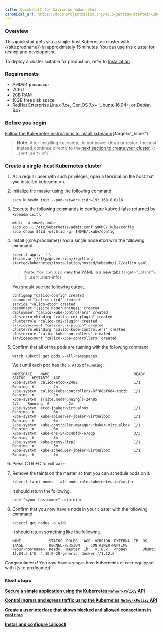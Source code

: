 ```yaml
---
title: Quickstart for Calico on Kubernetes
canonical_url: https://docs.projectcalico.org/v3.5/getting-started/kubernetes/
---
```



### Overview

This quickstart gets you a single-host Kubernetes cluster with {{site.prodname}}
in approximately 15 minutes. You can use this cluster for testing and
development.

To deploy a cluster suitable for production, refer to [Installation](/{{page.version}}/getting-started/kubernetes/installation/).


### Requirements

- AMD64 processor
- 2CPU
- 2GB RAM
- 10GB free disk space
- RedHat Enterprise Linux 7.x+, CentOS 7.x+, Ubuntu 16.04+, or Debian 8.x+


### Before you begin

[Follow the Kubernetes instructions to install kubeadm](https://kubernetes.io/docs/setup/independent/install-kubeadm/){:target="_blank"}.

> **Note**: After installing kubeadm, do not power down or restart
the host. Instead, continue directly to the
[next section to create your cluster](#create-a-single-host-kubernetes-cluster).
{: .alert .alert-info}


### Create a single-host Kubernetes cluster

1. As a regular user with sudo privileges, open a terminal on the host that
   you installed kubeadm on.

1. Initialize the master using the following command.

   ```
   sudo kubeadm init --pod-network-cidr=192.168.0.0/16
   ```

1. Execute the following commands to configure kubectl (also returned by
   `kubeadm init`).

   ```
   mkdir -p $HOME/.kube
   sudo cp -i /etc/kubernetes/admin.conf $HOME/.kube/config
   sudo chown $(id -u):$(id -g) $HOME/.kube/config
   ```

1. Install {{site.prodname}} and a single node etcd with the following command.

   ```
   kubectl apply -f \
   {{site.url}}/{{page.version}}/getting-started/kubernetes/installation/hosted/kubeadm/1.7/calico.yaml
   ```

   > **Note**: You can also
   > [view the YAML in a new tab]({{site.url}}/{{page.version}}/getting-started/kubernetes/installation/hosted/kubeadm/1.7/calico.yaml){:target="_blank"}.
   {: .alert .alert-info}

   You should see the following output.

   ```
   configmap "calico-config" created
   daemonset "calico-etcd" created
   service "calico-etcd" created
   daemonset "{{site.noderunning}}" created
   deployment "calico-kube-controllers" created
   clusterrolebinding "calico-cni-plugin" created
   clusterrole "calico-cni-plugin" created
   serviceaccount "calico-cni-plugin" created
   clusterrolebinding "calico-kube-controllers" created
   clusterrole "calico-kube-controllers" created
   serviceaccount "calico-kube-controllers" created
   ```

1. Confirm that all of the pods are running with the following command.

   ```
   watch kubectl get pods --all-namespaces
   ```

   Wait until each pod has the `STATUS` of `Running`.

   ```
   NAMESPACE    NAME                                       READY  STATUS   RESTARTS  AGE
   kube-system  calico-etcd-x2482                          1/1    Running  0         2m
   kube-system  calico-kube-controllers-6ff88bf6d4-tgtzb   1/1    Running  0         2m
   kube-system  {{site.noderunning}}-24h85                          2/2    Running  0         2m
   kube-system  etcd-jbaker-virtualbox                     1/1    Running  0         6m
   kube-system  kube-apiserver-jbaker-virtualbox           1/1    Running  0         6m
   kube-system  kube-controller-manager-jbaker-virtualbox  1/1    Running  0         6m
   kube-system  kube-dns-545bc4bfd4-67qqp                  3/3    Running  0         5m
   kube-system  kube-proxy-8fzp2                           1/1    Running  0         5m
   kube-system  kube-scheduler-jbaker-virtualbox           1/1    Running  0         5m
   ```

1. Press CTRL+C to exit `watch`.

1. Remove the taints on the master so that you can schedule pods
   on it.

   ```
   kubectl taint nodes --all node-role.kubernetes.io/master-
   ```

   It should return the following.

   ```
   node "<your-hostname>" untainted
   ```

1. Confirm that you now have a node in your cluster with the
   following command.

   ```
   kubectl get nodes -o wide
   ```

   It should return something like the following.

   ```
   NAME             STATUS  ROLES   AGE  VERSION  EXTERNAL-IP  OS-IMAGE            KERNEL-VERSION     CONTAINER-RUNTIME
   <your-hostname>  Ready   master  1h   v1.8.x   <none>       Ubuntu 16.04.3 LTS  4.10.0-28-generic  docker://1.12.6
   ```

Congratulations! You now have a single-host Kubernetes cluster
equipped with {{site.prodname}}.


### Next steps

**[Secure a simple application using the Kubernetes `NetworkPolicy` API](tutorials/simple-policy)**

**[Control ingress and egress traffic using the Kubernetes `NetworkPolicy` API](tutorials/advanced-policy)**

**[Create a user interface that shows blocked and allowed connections in real time](tutorials/stars-policy/)**

**[Install and configure calicoctl](/{{page.version}}/usage/calicoctl/install)**
